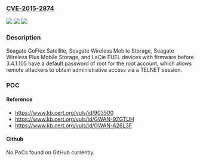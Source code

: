 ### [CVE-2015-2874](https://cve.mitre.org/cgi-bin/cvename.cgi?name=CVE-2015-2874)
![](https://img.shields.io/static/v1?label=Product&message=n%2Fa&color=blue)
![](https://img.shields.io/static/v1?label=Version&message=n%2Fa&color=blue)
![](https://img.shields.io/static/v1?label=Vulnerability&message=n%2Fa&color=brighgreen)

### Description

Seagate GoFlex Satellite, Seagate Wireless Mobile Storage, Seagate Wireless Plus Mobile Storage, and LaCie FUEL devices with firmware before 3.4.1.105 have a default password of root for the root account, which allows remote attackers to obtain administrative access via a TELNET session.

### POC

#### Reference
- https://www.kb.cert.org/vuls/id/903500
- https://www.kb.cert.org/vuls/id/GWAN-9ZGTUH
- https://www.kb.cert.org/vuls/id/GWAN-A26L3F

#### Github
No PoCs found on GitHub currently.

